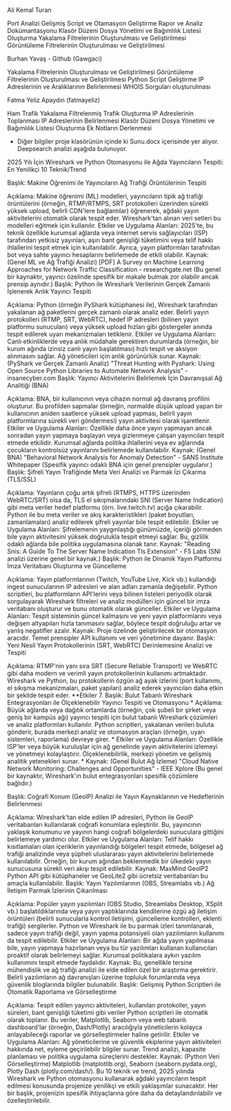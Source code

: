 Ali Kemal Turan

Port Analizi
Gelişmiş Script ve Otamasyon Geliştirme
Rapor ve Analiz Dokümantasyonu
Klasör Düzeni Dosya Yönetimi ve Bağımlılık Listesi Oluşturma
Yakalama Filtrelerinin Oluşturulması ve Geliştirilmesi
Görüntüleme Filtrelerinin Oluşturulması ve Geliştirilmesi

Burhan Yavaş - Github (Gawgaci)

Yakalama Filtrelerinin Oluşturulması ve Geliştirilmesi
Görüntüleme Filtrelerinin Oluşturulması ve Geliştirilmesi
Python Script Geliştirme
IP Adreslerinin ve Aralıklarının Belirlenmesi
WHOIS Sorguları oluşturulması

Fatma Yeliz Apaydın (fatmayeliz)

Ham Trafik Yakalama
Filtrelenmiş Trafik Oluşturma
IP Adreslerinin Toplanması
IP Adreslerinin Belirlenmesi
Klasör Düzeni Dosya Yönetimi ve Bağımlılık Listesi Oluşturma
Ek Notların Derlenmesi


- Diğer bilgiler proje klasörünün içinde ki Sunu.docx içerisinde yer alıyor. Deepsearch analizi aşağıda bulunuyor.









2025 Yılı İçin Wireshark ve Python Otomasyonu ile Ağda Yayıncıların Tespiti: En Yenilikçi 10 Teknik/Trend

Başlık: Makine Öğrenimi ile Yayıncıların Ağ Trafiği Örüntülerinin Tespiti

Açıklama: Makine öğrenimi (ML) modelleri, yayıncıların tipik ağ trafiği örüntülerini (örneğin, RTMP/RTMPS, SRT protokolleri üzerinden sürekli yüksek upload, belirli CDN'lere bağlantılar) öğrenerek, ağdaki yayın aktivitelerini otomatik olarak tespit eder. Wireshark'tan alınan veri setleri bu modelleri eğitmek için kullanılır.
Etkiler ve Uygulama Alanları: 2025'te, bu teknik özellikle kurumsal ağlarda veya internet servis sağlayıcıları (ISP) tarafından yetkisiz yayınları, aşırı bant genişliği tüketimini veya telif hakkı ihlallerini tespit etmek için kullanılabilir. Ayrıca, yayın platformları tarafından bot veya sahte yayıncı hesaplarını belirlemede de etkili olabilir.
Kaynak: (Genel ML ve Ağ Trafiği Analizi) [PDF] A Survey on Machine Learning Approaches for Network Traffic Classification - researchgate.net (Bu genel bir kaynaktır, yayıncı özelinde spesifik bir makale bulmak zor olabilir ancak prensip aynıdır.)
Başlık: Python ile Wireshark Verilerinin Gerçek Zamanlı İşlenerek Anlık Yayıncı Tespiti

Açıklama: Python (örneğin PyShark kütüphanesi ile), Wireshark tarafından yakalanan ağ paketlerini gerçek zamanlı olarak analiz eder. Belirli yayın protokolleri (RTMP, SRT, WebRTC), hedef IP adresleri (bilinen yayın platformu sunucuları) veya yüksek upload hızları gibi göstergeler anında tespit edilerek uyarı mekanizmaları tetiklenir.
Etkiler ve Uygulama Alanları: Canlı etkinliklerde veya anlık müdahale gerektiren durumlarda (örneğin, bir kurum ağında izinsiz canlı yayın başlatılması) hızlı tespit ve aksiyon alınmasını sağlar. Ağ yöneticileri için anlık görünürlük sunar.
Kaynak: (PyShark ve Gerçek Zamanlı Analiz) "Threat Hunting with Pyshark: Using Open Source Python Libraries to Automate Network Analysis" - insanecyber.com
Başlık: Yayıncı Aktivitelerini Belirlemek İçin Davranışsal Ağ Analitiği (BNA)

Açıklama: BNA, bir kullanıcının veya cihazın normal ağ davranış profilini oluşturur. Bu profilden sapmalar (örneğin, normalde düşük upload yapan bir kullanıcının aniden saatlerce yüksek upload yapması, belirli yayın platformlarına sürekli veri göndermesi) yayın aktivitesi olarak işaretlenir.
Etkiler ve Uygulama Alanları: Özellikle daha önce yayın yapmayan ancak sonradan yayın yapmaya başlayan veya gizlenmeye çalışan yayıncıları tespit etmede etkilidir. Kurumsal ağlarda politika ihlallerini veya ev ağlarında çocukların kontrolsüz yayınlarını belirlemede kullanılabilir.
Kaynak: (Genel BNA) "Behavioral Network Analysis for Anomaly Detection" - SANS Institute Whitepaper (Spesifik yayıncı odaklı BNA için genel prensipler uygulanır.)
Başlık: Şifreli Yayın Trafiğinde Meta Veri Analizi ve Parmak İzi Çıkarma (TLS/SSL)

Açıklama: Yayınların çoğu artık şifreli (RTMPS, HTTPS üzerinden WebRTC/SRT) olsa da, TLS el sıkışmalarındaki SNI (Server Name Indication) gibi meta veriler hedef platformu (örn. live.twitch.tv) açığa çıkarabilir. Python ile bu meta veriler ve akış karakteristikleri (paket boyutları, zamanlamaları) analiz edilerek şifreli yayınlar bile tespit edilebilir.
Etkiler ve Uygulama Alanları: Şifrelemenin yaygınlaştığı günümüzde, içeriği görmeden bile yayın aktivitesini yüksek doğrulukla tespit etmeyi sağlar. Bu, gizlilik odaklı ağlarda bile politika uygulamasına olanak tanır.
Kaynak: "Reading Snis: A Guide To The Server Name Indication Tls Extension" - F5 Labs (SNI analizi üzerine genel bir kaynak.)
Başlık: Python ile Dinamik Yayın Platformu İmza Veritabanı Oluşturma ve Güncelleme

Açıklama: Yayın platformlarının (Twitch, YouTube Live, Kick vb.) kullandığı ingest sunucularının IP adresleri ve alan adları zamanla değişebilir. Python scriptleri, bu platformların API'lerini veya bilinen listeleri periyodik olarak sorgulayarak Wireshark filtreleri ve analiz modülleri için güncel bir imza veritabanı oluşturur ve bunu otomatik olarak günceller.
Etkiler ve Uygulama Alanları: Tespit sisteminin güncel kalmasını ve yeni yayın platformlarını veya değişen altyapıları hızla tanımasını sağlar, böylece tespit doğruluğu artar ve yanlış negatifler azalır.
Kaynak: Proje özelinde geliştirilecek bir otomasyon aracıdır. Temel prensipler API kullanımı ve veri yönetimine dayanır.
Başlık: Yeni Nesil Yayın Protokollerinin (SRT, WebRTC) Derinlemesine Analizi ve Tespiti

Açıklama: RTMP'nin yanı sıra SRT (Secure Reliable Transport) ve WebRTC gibi daha modern ve verimli yayın protokollerinin kullanımı artmaktadır. Wireshark ve Python, bu protokollerin özgün ağ ayak izlerini (port kullanımı, el sıkışma mekanizmaları, paket yapıları) analiz ederek yayıncıları daha etkin bir şekilde tespit eder.
**Etkiler
7. Başlık: Bulut Tabanlı Wireshark Entegrasyonları ile Ölçeklenebilir Yayıncı Tespiti ve Otomasyonu * Açıklama: Büyük ağlarda veya dağıtık ortamlarda (örneğin, çok şubeli bir şirket veya geniş bir kampüs ağı) yayıncı tespiti için bulut tabanlı Wireshark çözümleri ve analiz platformları kullanılır. Python scriptleri, yakalanan verileri buluta gönderir, burada merkezi analiz ve otomasyon araçları (örneğin, uyarı sistemleri, raporlama) devreye girer. * Etkiler ve Uygulama Alanları: Özellikle ISP'ler veya büyük kuruluşlar için ağ genelinde yayın aktivitelerini izlemeyi ve yönetmeyi kolaylaştırır. Ölçeklenebilirlik, merkezi yönetim ve gelişmiş analitik yetenekleri sunar. * Kaynak: (Genel Bulut Ağ İzleme) "Cloud Native Network Monitoring: Challenges and Opportunities" - IEEE Xplore (Bu genel bir kaynaktır, Wireshark'ın bulut entegrasyonları spesifik çözümlere bağlıdır.)

Başlık: Coğrafi Konum (GeoIP) Analizi ile Yayın Kaynaklarının ve Hedeflerinin Belirlenmesi

Açıklama: Wireshark'tan elde edilen IP adresleri, Python ile GeoIP veritabanları kullanılarak coğrafi konumlara eşleştirilir. Bu, yayıncının yaklaşık konumunu ve yayının hangi coğrafi bölgelerdeki sunuculara gittiğini belirlemeye yardımcı olur.
Etkiler ve Uygulama Alanları: Telif hakkı kısıtlamaları olan içeriklerin yayınlandığı bölgeleri tespit etmede, bölgesel ağ trafiği analizinde veya şüpheli uluslararası yayın aktivitelerini belirlemede kullanılabilir. Örneğin, bir kurum ağından beklenmedik bir ülkedeki yayın sunucusuna sürekli veri akışı tespit edilebilir.
Kaynak: MaxMind GeoIP2 Python API gibi kütüphaneler ve GeoLite2 gibi ücretsiz veritabanları bu amaçla kullanılabilir.
Başlık: Yayın Yazılımlarının (OBS, Streamlabs vb.) Ağ İletişim Parmak İzlerinin Çıkarılması

Açıklama: Popüler yayın yazılımları (OBS Studio, Streamlabs Desktop, XSplit vb.) başlatıldıklarında veya yayın yaptıklarında kendilerine özgü ağ iletişim örüntüleri (belirli sunucularla kontrol iletişimi, güncelleme kontrolleri, eklenti trafiği) sergilerler. Python ve Wireshark ile bu parmak izleri tanımlanarak, sadece yayın trafiği değil, yayın yapma potansiyeli olan yazılımların kullanımı da tespit edilebilir.
Etkiler ve Uygulama Alanları: Bir ağda yayın yapılmasa bile, yayın yapmaya hazırlanan veya bu tür yazılımları kullanan kullanıcıları proaktif olarak belirlemeyi sağlar. Kurumsal politikalara aykırı yazılım kullanımını tespit etmede faydalıdır.
Kaynak: Bu, genellikle tersine mühendislik ve ağ trafiği analizi ile elde edilen özel bir araştırma gerektirir. Belirli yazılımların ağ davranışları üzerine topluluk forumlarında veya güvenlik bloglarında bilgiler bulunabilir.
Başlık: Gelişmiş Python Scriptleri ile Otomatik Raporlama ve Görselleştirme

Açıklama: Tespit edilen yayıncı aktiviteleri, kullanılan protokoller, yayın süreleri, bant genişliği tüketimi gibi veriler Python scriptleri ile otomatik olarak toplanır. Bu veriler, Matplotlib, Seaborn veya web tabanlı dashboard'lar (örneğin, Dash/Plotly) aracılığıyla yöneticilerin kolayca anlayabileceği raporlar ve görselleştirmeler haline getirilir.
Etkiler ve Uygulama Alanları: Ağ yöneticilerine ve güvenlik ekiplerine yayın aktiviteleri hakkında net, eyleme geçirilebilir bilgiler sunar. Trend analizi, kapasite planlaması ve politika uygulama süreçlerini destekler.
Kaynak: (Python Veri Görselleştirme) Matplotlib (matplotlib.org), Seaborn (seaborn.pydata.org), Plotly Dash (plotly.com/dash/).
Bu 10 teknik ve trend, 2025 yılında Wireshark ve Python otomasyonu kullanarak ağdaki yayıncıların tespit edilmesi konusunda projenize yenilikçi ve etkili yaklaşımlar sunacaktır. Her bir başlık, projenizin spesifik ihtiyaçlarına göre daha da detaylandırılabilir ve özelleştirilebilir.

